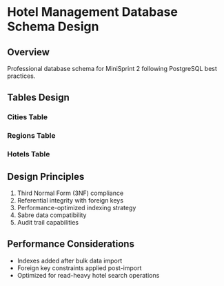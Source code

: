 # Hotel Management Database Schema Design

## Overview
Professional database schema for MiniSprint 2 following PostgreSQL best practices.

## Tables Design

### Cities Table

### Regions Table  


### Hotels Table


## Design Principles
1. Third Normal Form (3NF) compliance
2. Referential integrity with foreign keys
3. Performance-optimized indexing strategy
4. Sabre data compatibility
5. Audit trail capabilities

## Performance Considerations
- Indexes added after bulk data import
- Foreign key constraints applied post-import
- Optimized for read-heavy hotel search operations
